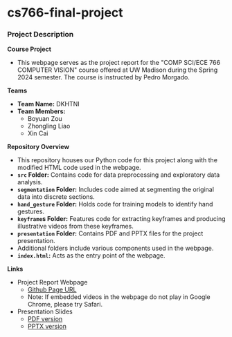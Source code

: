 # cs766-final-project

### Project Description
**Course Project**
- This webpage serves as the project report for the "COMP SCI/ECE 766 COMPUTER VISION" course offered at UW Madison during the Spring 2024 semester. The course is instructed by Pedro Morgado.

**Teams**
- **Team Name:** DKHTNI
- **Team Members:**
  - Boyuan Zou
  - Zhongling Liao
  - Xin Cai

**Repository Overview**
- This repository houses our Python code for this project along with the modified HTML code used in the webpage.
- **`src` Folder:** Contains code for data preprocessing and exploratory data analysis.
- **`segmentation` Folder:** Includes code aimed at segmenting the original data into discrete sections.
- **`hand_gesture` Folder:** Holds code for training models to identify hand gestures.
- **`keyframe`s Folder:** Features code for extracting keyframes and producing illustrative videos from these keyframes.
- **`presentation` Folder:** Contains PDF and PPTX files for the project presentation.
- Additional folders include various components used in the webpage.
- **`index.html`:** Acts as the entry point of the webpage.

**Links**
- Project Report Webpage
    - [Github Page URL](https://orc-dev.github.io/cs766-final-project)
    - Note: If embedded videos in the webpage do not play in Google Chrome, please try Safari.
- Presentation Slides
    - [PDF version](https://github.com/orc-dev/cs766-final-project/blob/main/presentation/presentation_slides.pdf)
    - [PPTX version](https://github.com/orc-dev/cs766-final-project/blob/main/presentation/CS766_PPT.pptx)
